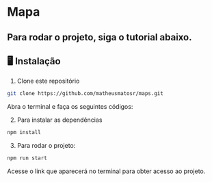 # Mapa

## Para rodar o projeto, siga o tutorial abaixo.

## 🖥️ Instalação

1. Clone este repositório
```bash
git clone https://github.com/matheusmatosr/maps.git
```

Abra o terminal e faça os seguintes códigos:
  
2. Para instalar as dependências

```bash
npm install
```

3. Para rodar o projeto:

```bash
npm run start
```

Acesse o link que aparecerá no terminal para obter acesso ao projeto.
